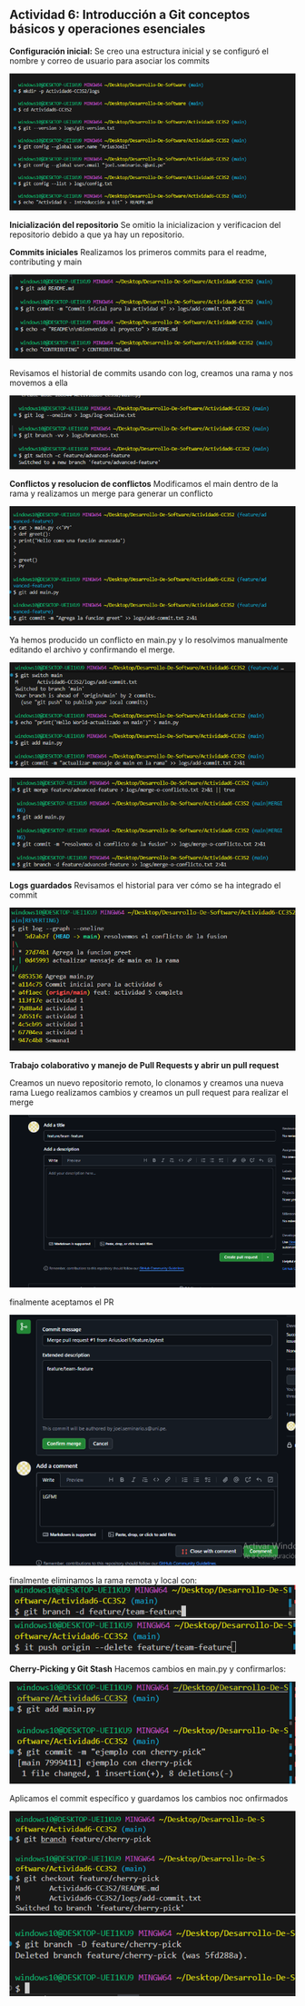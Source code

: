## Actividad 6: Introducción a Git conceptos básicos y operaciones esenciales

**Configuración inicial:**
Se creo una estructura inicial y se configuró el nombre y correo de usuario para asociar los commits

![alt text](img/image.png)

**Inicialización del repositorio**
Se omitio la inicializacion y verificacion del repositorio debido a que ya hay un repositorio.

**Commits iniciales**
Realizamos los primeros commits para el readme, contributing y main

![alt text](img/image-1.png)

Revisamos el historial de commits usando con log, creamos una rama y nos movemos a ella

![alt text](img/image-2.png)


**Conflictos y resolucion de conflictos**
Modificamos el main dentro de la rama y realizamos un merge para generar un conflicto

![alt text](img/image-3.png)

Ya hemos producido un conflicto en main.py y lo resolvimos manualmente editando el archivo y confirmando el merge.

![alt text](img/image-4.png)

![alt text](img/image-5.png)

**Logs guardados**
Revisamos el historial para ver cómo se ha integrado el commit

![alt text](img/image-6.png)

**Trabajo colaborativo y manejo de Pull Requests y abrir un pull request**

Creamos un nuevo repositorio remoto, lo clonamos y creamos una nueva rama
Luego realizamos cambios y creamos un pull request para realizar el merge

![alt text](img/image-7.png)

finalmente aceptamos el PR

![alt text](img/image-8.png)

finalmente eliminamos la rama remota y local con:
![alt text](img/image-9.png)
![alt text](img/image-10.png)

**Cherry-Picking y Git Stash**
Hacemos cambios en main.py y confirmarlos:

![alt text](img/image-11.png)

Aplicamos el commit específico y guardamos los cambios noc onfirmados

![alt text](img/image-12.png)
![alt text](img/image-13.png)